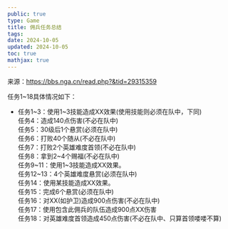 ```yaml
---
public: true
type: Game
title: 佣兵任务总结
tags:
date: 2024-10-05
updated: 2024-10-05
toc: true
mathjax: true
---
```


来源：https://bbs.nga.cn/read.php?&tid=29315359

任务1~18具体情况如下：

  + 任务1~3：使用1~3技能造成XX效果(使用技能则必须在队中，下同)  
任务4：造成140点伤害(不必在队中)  
任务5：30级后1个悬赏(必须在队中)  
任务6：打败40个随从(不必在队中)  
任务7：打败2个英雄难度首领(不必在队中)  
任务8：拿到2~4个赐福(不必在队中)  
任务9~11：使用1~3技能造成XX效果。  
任务12~13：4个英雄难度悬赏(必须在队中)  
任务14：使用某技能造成XX效果。  
任务15：完成6个悬赏(必须在队中)  
任务16：对XX(如护卫)造成900点伤害(不必在队中)  
任务17：使用包含此佣兵的队伍造成900点XX伤害  
任务18：对英雄难度首领造成450点伤害(不必在队中、只算首领喽喽不算)


